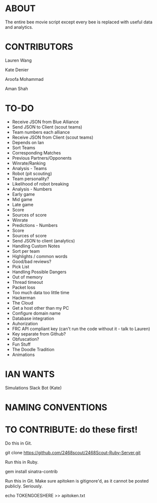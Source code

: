 # ABOUT
The entire bee movie script except every bee is replaced with useful data and analytics.

# CONTRIBUTORS
Lauren Wang

Kate Denier

Aroofa Mohammad

Aman Shah

# TO-DO
* Receive JSON from Blue Alliance
* Send JSON to Client (scout teams)
 * Team numbers each alliance
* Receive JSON from Client (scout teams)
 * Depends on Ian
* Sort Teams
 * Corresponding Matches
 * Previous Partners/Opponents
 * Winrate/Ranking
* Analysis - Teams
 * Robot (pit scouting)
 * Team personality?
 * Likelihood of robot breaking
* Analysis - Numbers
 * Early game
 * Mid game
 * Late game
 * Score
 * Sources of score
 * Winrate
* Predictions - Numbers
 * Score
 * Sources of score
* Send JSON to client (analytics)
* Handling Custom Notes
 * Sort per team
 * Highlights / common words
 * Good/bad reviews?
* Pick List
* Handling Possible Dangers
 * Out of memory
 * Thread timeout
 * Packet loss
 * Too much data too little time
 * Hackerman
* The Cloud
 * Get a host other than my PC
 * Configure domain name
 * Database integration
* Auhorization
 * FRC API compliant key (can't run the code without it - talk to Lauren)
 * Key separate from Github?
 * Obfuscation?
* Fun Stuff
 * The Doodle Tradition
 * Animations

# IAN WANTS
Simulations
Slack Bot (Kate)

# NAMING CONVENTIONS

# TO CONTRIBUTE: do these first!
Do this in Git.

git clone https://github.com/2468scout/2468Scout-Ruby-Server.git

Run this in Ruby.

gem install sinatra-contrib

Run this in Git. Make sure apitoken is gitignore'd, as it cannot be posted publicly. Seriously.

echo TOKENGOESHERE >> apitoken.txt